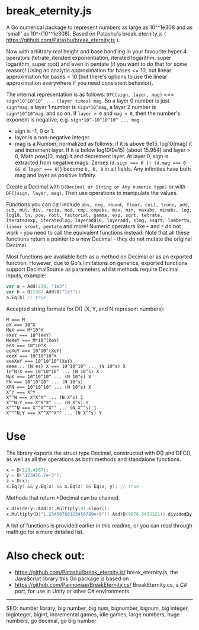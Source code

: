 # break_eternity.js

A Go numerical package to represent numbers as large as 10^^1e308 and as 'small' as 10^-(10^^1e308). Based on Patashu's break_eternity.js ( https://github.com/Patashu/break_eternity.js ).

Now with arbitrary real height and base handling in your favourite hyper 4 operators (tetrate, iterated exponentiation, iterated logarithm, super logarithm, super root) and even in pentate (if you want to do that for some reason)! Using an analytic approximation for bases <= 10, but linear approximation for bases > 10 (but there's options to use the linear approximation everywhere if you need consistent behavior).

The internal representation is as follows: `DFC(sign, layer, mag)` === `sign*10^10^10^ ... (layer times) mag`. So a layer 0 number is just `sign*mag`, a layer 1 number is `sign*10^mag`, a layer 2 number is `sign*10^10^mag`, and so on. If `layer > 0` and `mag < 0`, then the number's exponent is negative, e.g. `sign*10^-10^10^10^ ... mag`.

- sign is -1, 0 or 1.
- layer is a non-negative integer.
- mag is a Number, normalized as follows: if it is above 9e15, log10(mag) it and increment layer. If it is below log10(9e15) (about 15.954) and layer > 0, Math.pow(10, mag) it and decrement layer. At layer 0, sign is extracted from negative mags. Zeroes (`d.sign === 0 || (d.mag === 0 && d.layer === 0)`) become `0, 0, 0` in all fields. Any infinities have both mag and layer as positive Infinity.

Create a Decimal with `D(Decimal or String or Any numeric type)` or with `DFC(sign, layer, mag)`. Then use operations to manipulate the values.

Functions you can call include `abs, neg, round, floor, ceil, trunc, add, sub, mul, div, recip, mod, cmp, cmpabs, max, min, maxabs, minabs, log, log10, ln, pow, root, factorial, gamma, exp, sqrt, tetrate, iteratedexp, iteratedlog, layeradd10, layeradd, slog, ssqrt, lambertw, linear_sroot, pentate` and more! Numeric operators like `+` and `*` do not work - you need to call the equivalent functions instead. Note that all these functions return a pointer to a new Decimal - they do not mutate the original Decimal.

Most functions are available both as a method on Decimal or as an exported function. However, due to Go's limitations on generics, exported functions support DecimalSource as parameters whilst methods require Decimal inputs, example:

```go
var a = Add(238, "1e3")
var b = D(238).Add(D("1e3"))
a.Eq(b) // true
```

Accepted string formats for D() (X, Y, and N represent numbers):

```
M === M
eX === 10^X
MeX === M*10^X
eXeY === 10^(XeY)
MeXeY === M*10^(XeY)
eeX === 10^10^X
eeXeY === 10^10^(XeY)
eeeX === 10^10^10^X
eeeXeY === 10^10^10^(XeY)
eeee... (N es) X === 10^10^10^ ... (N 10^s) X
(e^N)X === 10^10^10^ ... (N 10^s) X
NpX === 10^10^10^ ... (N 10^s) X
FN === 10^10^10^ ... (N 10^s)
XFN === 10^10^10^ ... (N 10^s) X
X^Y === X^Y
X^^N === X^X^X^ ... (N X^s) 1
X^^N;Y === X^X^X^ ... (N X^s) Y
X^^^N === X^^X^^X^^ ... (N X^^s) 1
X^^^N;Y === X^^X^^X^^ ... (N X^^s) Y
```

# Use

The library exports the struct type Decimal, constructed with D() and DFC(), as well as all the operations as both methods and standalone functions.


```go
x = D(123.4567);
y = D("123456.7e-3");
z = D(x);
x.Eq(y) && y.Eq(z) && x.Eq(z) && Eq(x, y); // true
```

Methods that return *Decimal can be chained.

```go
x.Divide(y).Add(z).Multiply(9).Floor();
x.Multiply(D("1.23456780123456789e+9")).Add(D(9876.5432321)).dividedBy(D("4444562598.111772")).Ceil();
```

A list of functions is provided earlier in this readme, or you can read through math.go for a more detailed list.

# Also check out:

- https://github.com/Patashu/break_eternity.js/ break_eternity.js, the JavaScript library this Go package is based on
- https://github.com/Pannoniae/BreakEternity.cs/ BreakEternity.cs, a C# port, for use in Unity or other C# environments

---
SEO: number library, big number, big num, bignumber, bignum, big integer, biginteger, bigint, incremental games, idle games, large numbers, huge numbers, go decimal, go big number


